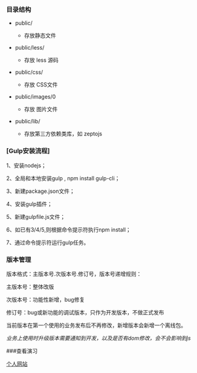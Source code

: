 
### 目录结构
- public/
    + 存放静态文件

- public/less/
    + 存放 less 源码

- public/css/
    + 存放 CSS文件

- public/images/0
    + 存放 图片文件

- public/lib/
    + 存放第三方依赖类库，如 zeptojs

### [Gulp安装流程]

1、安装nodejs；

2、全局和本地安装gulp , npm install gulp-cli；

3、新建package.json文件；

4、安装gulp插件；

5、新建gulpfile.js文件；

6、如已有3/4/5,则根据命令提示符执行npm install；

7、通过命令提示符运行gulp任务。

### 版本管理

版本格式：主版本号.次版本号.修订号，版本号递增规则：

主版本号：整体改版

次版本号：功能性新增，bug修复

修订号：bug或新功能的调试版本，只作为开发版本，不做正式发布

当前版本在第一个使用的业务发布后不再修改，新增版本会新增一个离线包。

_业务上使用时升级版本需要通知到开发，以及是否有dom修改，会不会影响到js_

###查看演习  

[个人网站](http://www.16wp.cn/)


